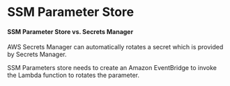 # SSM Parameter Store

#### SSM Parameter Store vs. Secrets Manager

AWS Secrets Manager can automatically rotates a secret which is provided by Secrets Manager.

SSM Parameters store needs to create an Amazon EventBridge to invoke the Lambda function to rotates the parameter.
